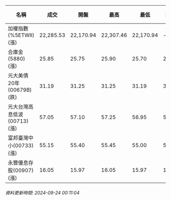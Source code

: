 | 名稱 | 成交 | 開盤 | 最高 | 最低 | 均價 | 成交金額(億) | 昨收 | 漲跌幅 | 漲跌 | 總量 | 昨量 | 振幅 |
| -------- | -------- | -------- | -------- |-------- | -------- | -------- |-------- |-------- |-------- | -------- | -------- |-------- |
|加權指數(%5ETWII) (漲)|22,285.53|22,170.94|22,307.46|22,170.94|-|3,016.93|22,159.42|0.57%|126.11|7,082,036|0|0.62%|
|合庫金(5880) (漲)|25.85|25.75|25.90|25.70|25.81|1.47|25.70|0.58%|0.15|5,684|14,036|0.78%|
|元大美債20年(00679B) (跌)|31.19|31.25|31.25|31.19|31.21|23.64|31.37|0.57%|0.18|75,738|96,665|0.19%|
|元大台灣高息低波(00713) (漲)|57.05|57.10|57.25|56.95|57.09|5.12|56.75|0.53%|0.30|8,964|12,067|0.53%|
|富邦臺灣中小(00733) (漲)|55.15|55.40|55.45|55.00|55.25|0.336|54.90|0.46%|0.25|608|1,862|0.82%|
|永豐優息存股(00907) (漲)|16.05|15.97|16.05|15.97|16.02|0.457|15.91|0.88%|0.14|2,855|3,881|0.50%|
###### 資料更新時間: 2024-09-24 00:11:04